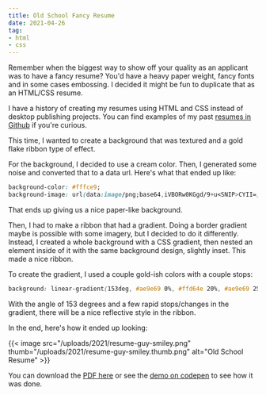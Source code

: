 ```yaml
---
title: Old School Fancy Resume
date: 2021-04-26
tag:
- html
- css
---
```

Remember when the biggest way to show off your quality as an applicant was to have a fancy resume? You'd have a heavy paper weight, fancy fonts and in some cases embossing.  I decided it might be fun to duplicate that as an HTML/CSS resume.

<!--more-->

I have a history of creating my resumes using HTML and CSS instead of desktop publishing projects.  You can find examples of my past [resumes in Github](https://github.com/aaronsaray/resume) if you're curious.

This time, I wanted to create a background that was textured and a gold flake ribbon type of effect.

For the background, I decided to use a cream color. Then, I generated some noise and converted that to a data url.  Here's what that ended up like:

```css
background-color: #fffce9;
background-image: url(data:image/png;base64,iVBORw0KGgd/9+u<SNIP>CYII=);
```

That ends up giving us a nice paper-like background.

Then, I had to make a ribbon that had a gradient.  Doing a border gradient maybe is possible with some imagery, but I decided to do it differently. Instead, I created a whole background with a CSS gradient, then nested an element inside of it with the same background design, slightly inset. This made a nice ribbon.

To create the gradient, I used a couple gold-ish colors with a couple stops:

```css
background: linear-gradient(153deg, #ae9e69 0%, #ffd64e 20%, #ae9e69 25%, #ffd64e 30%, #ae9e69 32%, #ae9e69 100%);
```

With the angle of 153 degrees and a few rapid stops/changes in the gradient, there will be a nice reflective style in the ribbon.

In the end, here's how it ended up looking:

{{< image src="/uploads/2021/resume-guy-smiley.png" thumb="/uploads/2021/resume-guy-smiley.thumb.png" alt="Old School Resume" >}}

You can download the [PDF here](/uploads/2021/resume-guy-smiley.pdf) or see the [demo on codepen](https://codepen.io/aaronsaray/pen/jOydvKx) to see how it was done.